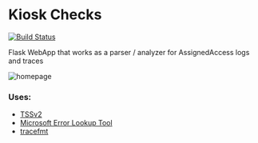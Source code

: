 # Kiosk Checks
[![Build Status](https://dev.azure.com/florinDNL/KioskChecks/_apis/build/status%2FflorinDNL.KioskChecks?branchName=main)](https://dev.azure.com/florinDNL/KioskChecks/_build/latest?definitionId=2&branchName=main)

Flask WebApp that works as a parser / analyzer for AssignedAccess logs and traces

![homepage](https://user-images.githubusercontent.com/79944491/231856867-9962d342-6575-496f-b7a0-ba57ce538b3e.png)

### Uses:

- [TSSv2](https://learn.microsoft.com/en-us/troubleshoot/windows-client/windows-troubleshooters/introduction-to-troubleshootingscript-toolset-tssv2)
- [Microsoft Error Lookup Tool](https://www.microsoft.com/en-us/download/details.aspx?id=100432)
- [tracefmt](https://learn.microsoft.com/en-us/windows-hardware/drivers/devtest/tracefmt)
